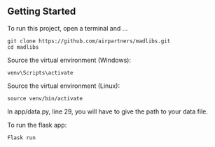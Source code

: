 ## Getting Started
To run this project, open a terminal and ...

```
git clone https://github.com/airpartners/madlibs.git
cd madlibs
```

Source the virtual environment (Windows):
```
venv\Scripts\activate
```

Source the virtual environment (Linux):
```
source venv/bin/activate
```

In app/data.py, line 29, you will have to give the path to your data file.

To run the flask app:
```
Flask run
```
